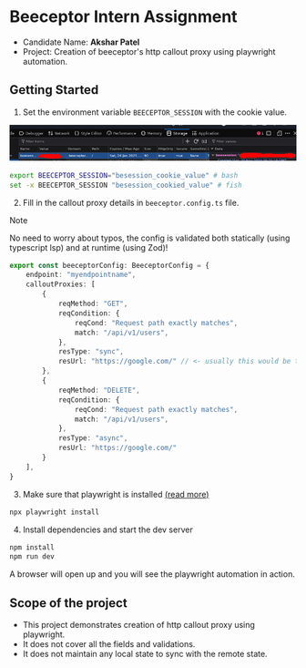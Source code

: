 # Beeceptor Intern Assignment

- Candidate Name: **Akshar Patel**
- Project: Creation of beeceptor's http callout proxy using playwright automation.

## Getting Started

1. Set the environment variable `BEECEPTOR_SESSION` with the cookie value.

![](./assets/cookie_info.png)

```bash
export BEECEPTOR_SESSION="besession_cookie_value" # bash
set -x BEECEPTOR_SESSION "besession_cookied_value" # fish
```

2. Fill in the callout proxy details in `beeceptor.config.ts` file.

> [!NOTE]
> No need to worry about typos, the config is validated both statically (using typescript lsp) and at runtime (using Zod)!

```typescript
export const beeceptorConfig: BeeceptorConfig = {
    endpoint: "myendpointname",
    calloutProxies: [
        {
            reqMethod: "GET",
            reqCondition: {
                reqCond: "Request path exactly matches",
                match: "/api/v1/users",
            },
            resType: "sync",
            resUrl: "https://google.com/" // <- usually this would be the URL of your server (webhook consumer) 
        },
        {
            reqMethod: "DELETE",
            reqCondition: {
                reqCond: "Request path exactly matches",
                match: "/api/v1/users",
            },
            resType: "async",
            resUrl: "https://google.com/"
        }
    ],
}
```

3. Make sure that playwright is installed [(read more)](https://playwright.dev/docs/intro)

```bash
npx playwright install
```

4. Install dependencies and start the dev server

```bash
npm install
npm run dev
```

A browser will open up and you will see the playwright automation in action.

## Scope of the project
- This project demonstrates creation of http callout proxy using playwright.
- It does not cover all the fields and validations.
- It does not maintain any local state to sync with the remote state.